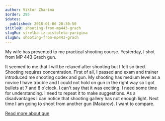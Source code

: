 ```yaml
---
author: Viktor Zharina
$order: 295
$dates:
  published: 2018-01-06 20:30:50
$title@: shooting-from-mp443-grach
slugRu: strelba-iz-pistoleta-yarigina
slugEn: shooting-from-mp443-grach
---
```

My wife has presented to me practical shooting course. Yesterday, I shot from MP 443 Grach gun.

It seemed to me that I will be relaxed after shooting but I felt so tired. Shooting requires concentration.
First of all, I passed and exam and trainer introduced me shooting codex and gun. My shooting has medium level as a novice I have trouble and I could not hold on gun in the right way so I got bullets at 7 and 8 o'clock. I can't say that it was exciting. I need some time for understanding. I need to repeat it to make suggestions. As a disadvantages I can notice that shooting gallery has not enough light.
Next time I am going to shoot from another gun (Makarov). I want to compare.

[Read more about gun](https://en.wikipedia.org/wiki/MP-443_Grach)
